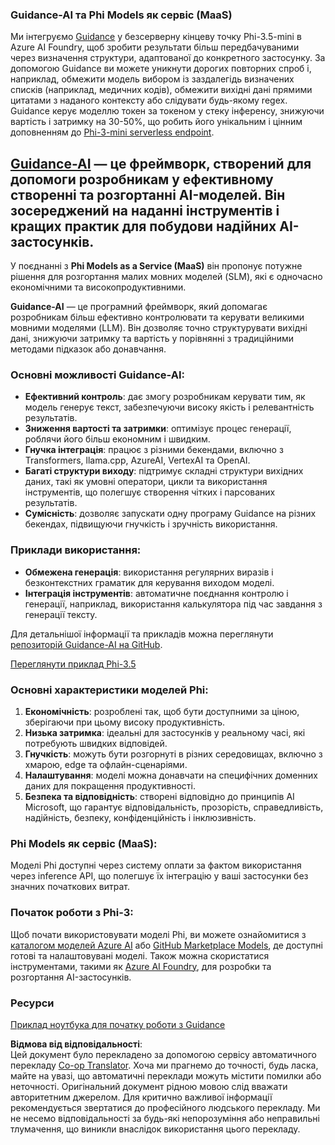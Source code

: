 <!--
CO_OP_TRANSLATOR_METADATA:
{
  "original_hash": "bd049872f37c3079c87d4fe17109cea0",
  "translation_date": "2025-07-09T19:43:59+00:00",
  "source_file": "md/01.Introduction/01/01.Guidance.md",
  "language_code": "uk"
}
-->
### Guidance-AI та Phi Models як сервіс (MaaS)
Ми інтегруємо [Guidance](https://github.com/guidance-ai/guidance) у безсерверну кінцеву точку Phi-3.5-mini в Azure AI Foundry, щоб зробити результати більш передбачуваними через визначення структури, адаптованої до конкретного застосунку. За допомогою Guidance ви можете уникнути дорогих повторних спроб і, наприклад, обмежити модель вибором із заздалегідь визначених списків (наприклад, медичних кодів), обмежити вихідні дані прямими цитатами з наданого контексту або слідувати будь-якому regex. Guidance керує моделлю токен за токеном у стеку інференсу, знижуючи вартість і затримку на 30-50%, що робить його унікальним і цінним доповненням до [Phi-3-mini serverless endpoint](https://aka.ms/try-phi3.5mini).

## [**Guidance-AI**](https://github.com/guidance-ai/guidance) — це фреймворк, створений для допомоги розробникам у ефективному створенні та розгортанні AI-моделей. Він зосереджений на наданні інструментів і кращих практик для побудови надійних AI-застосунків.

У поєднанні з **Phi Models as a Service (MaaS)** він пропонує потужне рішення для розгортання малих мовних моделей (SLM), які є одночасно економічними та високопродуктивними.

**Guidance-AI** — це програмний фреймворк, який допомагає розробникам більш ефективно контролювати та керувати великими мовними моделями (LLM). Він дозволяє точно структурувати вихідні дані, знижуючи затримку та вартість у порівнянні з традиційними методами підказок або донавчання.

### Основні можливості Guidance-AI:
- **Ефективний контроль**: дає змогу розробникам керувати тим, як модель генерує текст, забезпечуючи високу якість і релевантність результатів.
- **Зниження вартості та затримки**: оптимізує процес генерації, роблячи його більш економним і швидким.
- **Гнучка інтеграція**: працює з різними бекендами, включно з Transformers, llama.cpp, AzureAI, VertexAI та OpenAI.
- **Багаті структури виходу**: підтримує складні структури вихідних даних, такі як умовні оператори, цикли та використання інструментів, що полегшує створення чітких і парсованих результатів.
- **Сумісність**: дозволяє запускати одну програму Guidance на різних бекендах, підвищуючи гнучкість і зручність використання.

### Приклади використання:
- **Обмежена генерація**: використання регулярних виразів і безконтекстних граматик для керування виходом моделі.
- **Інтеграція інструментів**: автоматичне поєднання контролю і генерації, наприклад, використання калькулятора під час завдання з генерації тексту.

Для детальнішої інформації та прикладів можна переглянути [репозиторій Guidance-AI на GitHub](https://github.com/guidance-ai/guidance).

[Переглянути приклад Phi-3.5](../../../../../code/01.Introduce/guidance.ipynb)

### Основні характеристики моделей Phi:
1. **Економічність**: розроблені так, щоб бути доступними за ціною, зберігаючи при цьому високу продуктивність.
2. **Низька затримка**: ідеальні для застосунків у реальному часі, які потребують швидких відповідей.
3. **Гнучкість**: можуть бути розгорнуті в різних середовищах, включно з хмарою, edge та офлайн-сценаріями.
4. **Налаштування**: моделі можна донавчати на специфічних доменних даних для покращення продуктивності.
5. **Безпека та відповідність**: створені відповідно до принципів AI Microsoft, що гарантує відповідальність, прозорість, справедливість, надійність, безпеку, конфіденційність і інклюзивність.

### Phi Models як сервіс (MaaS):
Моделі Phi доступні через систему оплати за фактом використання через inference API, що полегшує їх інтеграцію у ваші застосунки без значних початкових витрат.

### Початок роботи з Phi-3:
Щоб почати використовувати моделі Phi, ви можете ознайомитися з [каталогом моделей Azure AI](https://ai.azure.com/explore/models) або [GitHub Marketplace Models](https://github.com/marketplace/models), де доступні готові та налаштовувані моделі. Також можна скористатися інструментами, такими як [Azure AI Foundry](https://ai.azure.com), для розробки та розгортання AI-застосунків.

### Ресурси
[Приклад ноутбука для початку роботи з Guidance](../../../../../code/01.Introduce/guidance.ipynb)

**Відмова від відповідальності**:  
Цей документ було перекладено за допомогою сервісу автоматичного перекладу [Co-op Translator](https://github.com/Azure/co-op-translator). Хоча ми прагнемо до точності, будь ласка, майте на увазі, що автоматичні переклади можуть містити помилки або неточності. Оригінальний документ рідною мовою слід вважати авторитетним джерелом. Для критично важливої інформації рекомендується звертатися до професійного людського перекладу. Ми не несемо відповідальності за будь-які непорозуміння або неправильні тлумачення, що виникли внаслідок використання цього перекладу.